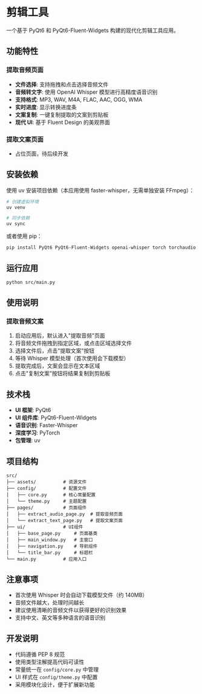 # 剪辑工具

一个基于 PyQt6 和 PyQt6-Fluent-Widgets 构建的现代化剪辑工具应用。

## 功能特性

### 提取音频页面

- **文件选择**: 支持拖拽和点击选择音频文件
- **音频转文字**: 使用 OpenAI Whisper 模型进行高精度语音识别
- **支持格式**: MP3, WAV, M4A, FLAC, AAC, OGG, WMA
- **实时进度**: 显示转换进度条
- **文案复制**: 一键复制提取的文案到剪贴板
- **现代 UI**: 基于 Fluent Design 的美观界面

### 提取文案页面

- 占位页面，待后续开发

## 安装依赖

使用 uv 安装项目依赖（本应用使用 faster-whisper，无需单独安装 FFmpeg）：

```bash
# 创建虚拟环境
uv venv

# 同步依赖
uv sync
```

或者使用 pip：

```bash
pip install PyQt6 PyQt6-Fluent-Widgets openai-whisper torch torchaudio
```

## 运行应用

```bash
python src/main.py
```

## 使用说明

### 提取音频文案

1. 启动应用后，默认进入"提取音频"页面
2. 将音频文件拖拽到指定区域，或点击区域选择文件
3. 选择文件后，点击"提取文案"按钮
4. 等待 Whisper 模型处理（首次使用会下载模型）
5. 提取完成后，文案会显示在文本区域
6. 点击"复制文案"按钮将结果复制到剪贴板

## 技术栈

- **UI 框架**: PyQt6
- **UI 组件库**: PyQt6-Fluent-Widgets
- **语音识别**: Faster-Whisper
- **深度学习**: PyTorch
- **包管理**: uv

## 项目结构

```
src/
├── assets/          # 资源文件
├── config/          # 配置文件
│   ├── core.py      # 核心常量配置
│   └── theme.py     # 主题配置
├── pages/           # 页面组件
│   ├── extract_audio_page.py  # 提取音频页面
│   └── extract_text_page.py   # 提取文案页面
├── ui/              # UI组件
│   ├── base_page.py     # 页面基类
│   ├── main_window.py   # 主窗口
│   ├── navigation.py    # 导航组件
│   └── title_bar.py     # 标题栏
└── main.py          # 应用入口
```

## 注意事项

- 首次使用 Whisper 时会自动下载模型文件（约 140MB）
- 音频文件越大，处理时间越长
- 建议使用清晰的音频文件以获得更好的识别效果
- 支持中文、英文等多种语言的语音识别

## 开发说明

- 代码遵循 PEP 8 规范
- 使用类型注解提高代码可读性
- 常量统一在 `config/core.py` 中管理
- UI 样式在 `config/theme.py` 中配置
- 采用模块化设计，便于扩展新功能
